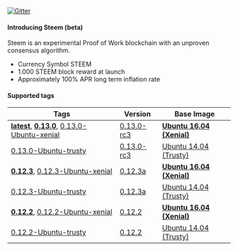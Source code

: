 [![Gitter](https://badges.gitter.im/Join%20Chat.svg)](https://gitter.im/TigerND/docker-steem-wallet)

#### Introducing Steem (beta)

Steem is an experimental Proof of Work blockchain with an unproven consensus algorithm.

* Currency Symbol STEEM
* 1.000 STEEM block reward at launch
* Approximately 100% APR long term inflation rate

#### Supported tags

| Tags | Version | Base Image |
|---|---|---|
| **[latest](#)**, **[0.13.0](#)**, [0.13.0-Ubuntu-xenial](#) | [0.13.0-rc3](https://github.com/steemit/steem/releases/tag/0.13.0-rc3) | **[Ubuntu 16.04 (Xenial)](https://github.com/tianon/docker-brew-ubuntu-core/blob/3485528d76452eff9e7d3b3f222bd21a966659a5/xenial/Dockerfile)** |
| [0.13.0-Ubuntu-trusty](#) | [0.13.0-rc3](https://github.com/steemit/steem/releases/tag/0.13.0-rc3) | [Ubuntu 14.04 (Trusty)](https://github.com/tianon/docker-brew-ubuntu-core/blob/3485528d76452eff9e7d3b3f222bd21a966659a5/trusty/Dockerfile) |
| **[0.12.3](#)**, [0.12.3-Ubuntu-xenial](#) | [0.12.3a](https://github.com/steemit/steem/releases/tag/v0.12.3a) | **[Ubuntu 16.04 (Xenial)](https://github.com/tianon/docker-brew-ubuntu-core/blob/3485528d76452eff9e7d3b3f222bd21a966659a5/xenial/Dockerfile)** |
| [0.12.3-Ubuntu-trusty](#) | [0.12.3a](https://github.com/steemit/steem/releases/tag/v0.12.3a) | [Ubuntu 14.04 (Trusty)](https://github.com/tianon/docker-brew-ubuntu-core/blob/3485528d76452eff9e7d3b3f222bd21a966659a5/trusty/Dockerfile) |
| **[0.12.2](#)**, [0.12.2-Ubuntu-xenial](#) | [0.12.2](https://github.com/steemit/steem/releases/tag/v0.12.2) | **[Ubuntu 16.04 (Xenial)](https://github.com/tianon/docker-brew-ubuntu-core/blob/3485528d76452eff9e7d3b3f222bd21a966659a5/xenial/Dockerfile)** |
| [0.12.2-Ubuntu-trusty](#) | [0.12.2](https://github.com/steemit/steem/releases/tag/v0.12.2) | [Ubuntu 14.04 (Trusty)](https://github.com/tianon/docker-brew-ubuntu-core/blob/3485528d76452eff9e7d3b3f222bd21a966659a5/trusty/Dockerfile) |
